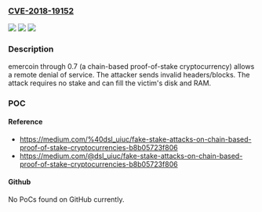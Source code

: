 ### [CVE-2018-19152](https://cve.mitre.org/cgi-bin/cvename.cgi?name=CVE-2018-19152)
![](https://img.shields.io/static/v1?label=Product&message=n%2Fa&color=blue)
![](https://img.shields.io/static/v1?label=Version&message=n%2Fa%20&color=brightgreen)
![](https://img.shields.io/static/v1?label=Vulnerability&message=n%2Fa&color=brightgreen)

### Description

emercoin through 0.7 (a chain-based proof-of-stake cryptocurrency) allows a remote denial of service. The attacker sends invalid headers/blocks. The attack requires no stake and can fill the victim's disk and RAM.

### POC

#### Reference
- https://medium.com/%40dsl_uiuc/fake-stake-attacks-on-chain-based-proof-of-stake-cryptocurrencies-b8b05723f806
- https://medium.com/@dsl_uiuc/fake-stake-attacks-on-chain-based-proof-of-stake-cryptocurrencies-b8b05723f806

#### Github
No PoCs found on GitHub currently.

